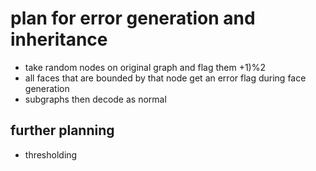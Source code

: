 # plan for error generation and inheritance

- take random nodes on original graph and flag them +1)%2
- all faces that are bounded by that node get an error flag during face generation
- subgraphs then decode as normal
## further planning
- thresholding